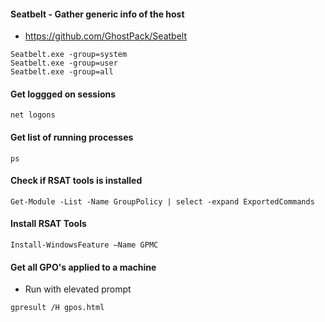 #### Seatbelt - Gather generic info of the host
- https://github.com/GhostPack/Seatbelt
```
Seatbelt.exe -group=system
Seatbelt.exe -group=user
Seatbelt.exe -group=all
```

#### Get loggged on sessions
```
net logons
```

#### Get list of running processes
```
ps
```

#### Check if RSAT tools is installed
```
Get-Module -List -Name GroupPolicy | select -expand ExportedCommands
```

#### Install RSAT Tools
```
Install-WindowsFeature –Name GPMC
```

#### Get all GPO's applied to a machine
- Run with elevated prompt
```
gpresult /H gpos.html
```
